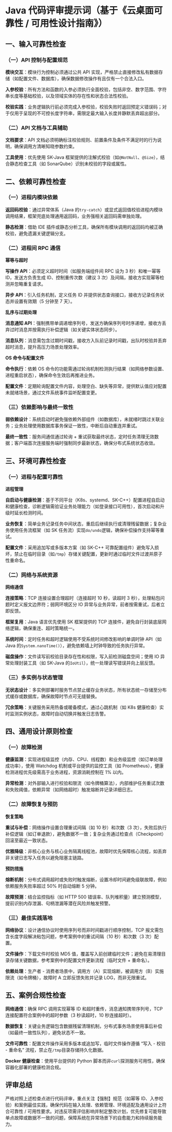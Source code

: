 # Java 代码评审提示词（基于《云桌面可靠性 / 可用性设计指南》）

## 一、输入可靠性检查

### （一）API 控制与配置规范

**模块交互**：模块行为控制必须通过公共 API 实现，严格禁止直接修改私有数据存储（如配置文件、数据库），确保数据修改操作有且仅有一个合法入口。

**入参校验**：所有方法和函数的入参必须执行全面校验，包括非空、数字范围、字符串长度等基础校验，以及领域实体的存在性和状态合法性校验。

**校验实践**：业务逻辑执行前必须完成入参校验，校验失败时返回预定义错误码；对于仅用于呈现的不可控长度字符串，需限定最大输入长度并静默丢弃超出部分。

### （二）API 文档与工具辅助

**文档要求**：API 文档必须明确标注校验规则、前置条件及条件不满足时的行为说明，确保调用方清晰知晓参数约束。

**工具使用**：优先使用 SK-Java 框架提供的注解式校验（如`@NotNull`、`@Size`），结合静态检查工具（如 SonarQube）识别未校验的字段或属性。

## 二、依赖可靠性检查

### （一）进程内模块依赖

**返回码校验**：通过异常体系（Java 的`try-catch`）或显式返回值校验进程内模块调用结果，框架兜底处理通用返回码，业务强相关返回码需单独处理。

**静态检测**：借助 IDE 插件或静态分析工具，确保所有模块调用的返回码均被正确校验，避免遗漏关键逻辑分支。

### （二）进程间 RPC 通信

**幂等与超时**

**写操作 API**：必须定义超时时间（如服务端组件间 RPC 设为 3 秒）和唯一幂等 ID，发送方负责生成 ID、控制重传次数（建议 3 次）及间隔，接收方实现幂等检测并忽略重复请求。

**异步 API**：引入任务机制，定义任务 ID 并提供状态查询接口，接收方记录任务状态并设置有效期（5 分钟至 7 天）。

**乱序与过期处理**

**消息通知 API**：强制携带单调递增序列号，发送方确保序列号时序递增，接收方丢弃过时消息并按需执行补偿逻辑（如关键实体状态同步）。

**消息队列**：消息需包含过期时间戳，接收方入队前记录时间戳，出队时校验并丢弃超时消息，提升高压力场景处理效率。

**OS 命令与配置文件**

**命令执行**：依赖 OS 命令的功能需通过轮询机制检测执行结果（如网络参数设置、进程重启状态），确保命令生效后再推进业务。

**配置文件**：定期轮询配置文件内容，处理空白、缺失等异常，提供默认值应对配置未就绪场景，通过文件系统事件监听配置变更。

### （三）依赖影响与最终一致性

**弱依赖设计**：系统启动时避免强依赖外部组件（如数据库），未就绪时跳过关联业务；业务处理使用数据库事务保证一致性，中断后自动重连并重试。

**最终一致性**：服务间通信通过轮询 + 重试获取最终状态，定时任务清理无效数据；客户端首次连接服务端时强制同步最新状态，确保分布式系统状态收敛。

## 三、环境可靠性检查

### （一）进程与配置可靠性

**进程管理**

**自启动与健康检测**：基于不同平台（K8s、systemd、SK-C++）配置进程自启动和健康检查，诊断逻辑需验证业务处理能力（如登录接口可用性），首次启动和升级时延长检测时间。

**业务恢复**：简单业务记录任务中间状态，重启后继续执行或清理残留数据；复杂业务使用任务流框架（如 SK 任务流）实现`do/undo`逻辑，确保补偿操作支持幂等重试。

**配置文件**：采用追加写或多版本方案（如 SK-C++ 可靠配置组件）避免写入损坏，禁止在临时目录（如`/tmp`）存储关键配置，更新时通过临时文件过渡并原子性重命名。

### （二）网络与系统资源

**网络通信**

**连接策略**：TCP 连接设置合理超时（连接超时 10 秒，读超时 3 秒），处理粘包问题时定义报文边界符；弱网环境区分 IO 异常与业务异常，前者按需重试，后者立即反馈。

**框架复用**：Java 语言优先使用 SK 框架提供的 TCP 连接件，避免自行封装底层网络逻辑，确保重连、超时策略统一。

**系统时间**：定时任务和超时逻辑使用不受系统时间修改影响的单调时钟 API（如 Java 的`System.nanoTime()`），避免依赖墙上时钟导致的任务执行异常。

**磁盘操作**：文件读写前校验目录存在性和权限，写入前检测磁盘空间；使用 IO 异常处理封装工具（如 SK-Java 的`IoUtil`），统一处理读写错误并向上层反馈。

### （三）多实例与状态管理

**无状态设计**：多实例部署时服务节点禁止缓存业务状态，所有状态统一存储至分布式缓存或数据库，确保故障时节点可无缝替换。

**冗余策略**：关键服务采用热备或暖备模式，通过心跳机制（如 K8s 健康检查）实时监测实例状态，故障时自动切换并触发日志告警。

## 四、通用设计原则检查

### （一）故障检测

**健康监测**：实现进程级监控（内存、CPU、线程数）和业务级监控（如订单处理成功率），使用 Watchdog 机制或平台提供的监控工具（如 Prometheus），健康检测进程优先级需高于业务进程，资源消耗控制在 1% 以内。

**异常检测**：对外部输入进行校验和限流（如令牌桶算法），内部维护任务重试次数和失败阈值，依赖异常（如网络超时）触发熔断并记录详细日志。

### （二）故障恢复与预防

**恢复策略**

**重试与补偿**：网络操作设置合理重试间隔（如 10 秒）和次数（3 次），失败后执行补偿逻辑（如订单退款），避免数据不一致；复杂业务通过检查点（Checkpoint）回滚至最近一致状态。

**优雅降级**：非核心业务与核心业务隔离线程池，故障时优先保障核心流程，如丢弃非关键日志写入任务以避免阻塞主链路。

**预防措施**

**熔断机制**：分布式调用超时或失败时触发熔断，设置冷却时间避免级联故障，例如依赖服务失败率超过 50% 时自动熔断 5 分钟。

**故障预测**：结合监控指标（如 HTTP 500 错误率、队列堆积量）建立预测模型，提前识别内存泄漏、句柄泄漏等潜在风险并触发预警。

### （三）最佳实践落地

**网络协议**：设计通信协议时使用序列号而非时间戳进行顺序控制，TCP 报文需包含长度字段解决粘包问题，参考案例中的重试间隔（10 秒）和次数（3 次）配置。

**文件操作**：下载文件时校验 MD5 值，覆盖写入前创建临时文件；避免在易清理目录存储关键数据，参考案例中的配置文件更新流程（临时文件 + 重命名）。

**依赖处理**：生产者 - 消费者场景中，调用方（A）实现熔断，被调用方（B）实施限流（如令牌桶），故障时 A 立即反馈失败并记录 LOG，而非无限重试。

## 五、案例合规性检查

**网络通信**：确保 RPC 调用实现幂等 ID 和超时重传，消息通知携带序列号，TCP 连接配置符合案例中的超时参数（3 秒读超时，10 秒连接超时）。

**数据恢复**：关键业务逻辑包含数据残留清理机制，分布式事务场景使用事后补偿（如最终一致性队列），避免状态不一致。

**文件可靠性**：配置文件操作采用多版本或追加写，临时文件操作遵循 “写入 - 校验 - 重命名” 流程，禁止在`/tmp`目录存储持久化数据。

**Docker 健康检查**：使用平台提供的 Python 脚本而非`curl`探测服务可用性，确保容器化部署的健康检测合规。

## 评审总结

严格对照上述检查点进行代码评审，重点关注【强制】规范（如幂等 ID、入参校验）和案例最佳实践，确保代码在输入处理、依赖管理、环境适配及通用设计上符合可靠性 / 可用性要求。对违反项需评估影响并制定整改计划，优先修复可能导致单点故障或数据不一致的问题，保障系统在异常场景下的自愈能力和持续服务能力。